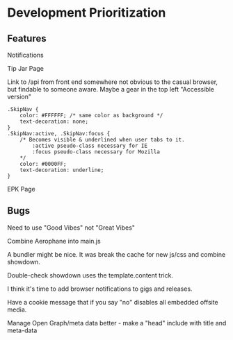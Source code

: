 # Development Prioritization

## Features

Notifications

Tip Jar Page

Link to /api from front end somewhere not obvious to the casual browser, but findable to someone aware. Maybe a gear in the top left "Accessible version"

    .SkipNav {
        color: #FFFFFF; /* same color as background */
        text-decoration: none;
    }
    .SkipNav:active, .SkipNav:focus {
        /* Becomes visible & underlined when user tabs to it.
            :active pseudo-class necessary for IE
            :focus pseudo-class necessary for Mozilla
        */
        color: #0000FF;
        text-decoration: underline;
    }

EPK Page

## Bugs

Need to use "Good Vibes" not "Great Vibes"

Combine Aerophane into main.js

A bundler might be nice. It was break the cache for new js/css and combine showdown.

Double-check showdown uses the template.content trick.

I think it's time to add browser notifications to gigs and releases.

Have a cookie message that if you say "no" disables all embedded offsite media.

Manage Open Graph/meta data better - make a "head" include with title and meta-data
